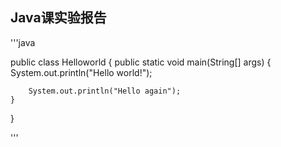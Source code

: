 ## Java课实验报告


'''java

public class Helloworld {
public static void main(String[] args) {
System.out.println("Hello world!");


        System.out.println("Hello again");
    }
}

'''